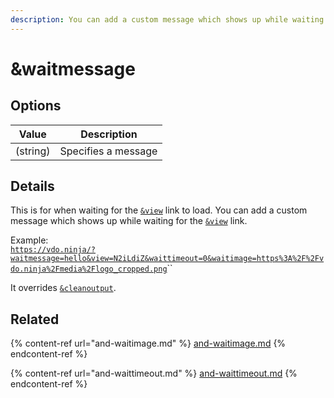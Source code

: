 ```yaml
---
description: You can add a custom message which shows up while waiting for the &view link
---
```


# \&waitmessage

## Options

| Value    | Description         |
| -------- | ------------------- |
| (string) | Specifies a message |

## Details

This is for when waiting for the [`&view`](../view-parameters/view.md) link to load. You can add a custom message which shows up while waiting for the [`&view`](../view-parameters/view.md) link.

Example:\
[`https://vdo.ninja/?waitmessage=hello&view=N2iLdiZ&waittimeout=0&waitimage=https%3A%2F%2Fvdo.ninja%2Fmedia%2Flogo_cropped.png`](https://vdo.ninja/?waitmessage=hello\&view=N2iLdiZ\&waittimeout=0\&waitimage=https%3A%2F%2Fvdo.ninja%2Fmedia%2Flogo\_cropped.png)``

It overrides [`&cleanoutput`](../../general-settings/cleanoutput.md).

## Related

{% content-ref url="and-waitimage.md" %}
[and-waitimage.md](and-waitimage.md)
{% endcontent-ref %}

{% content-ref url="and-waittimeout.md" %}
[and-waittimeout.md](and-waittimeout.md)
{% endcontent-ref %}
